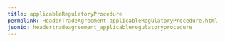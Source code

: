 ```yaml
---
title: applicableRegulatoryProcedure
permalink: HeaderTradeAgreement.applicableRegulatoryProcedure.html
jsonid: headertradeagreement_applicableregulatoryprocedure
---
```

